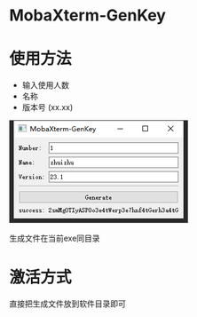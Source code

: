 # MobaXterm-GenKey

# 使用方法
* 输入使用人数
* 名称
* 版本号       (xx.xx)

![demo](./doc/demo.png)

生成文件在当前exe同目录

# 激活方式

直接把生成文件放到软件目录即可